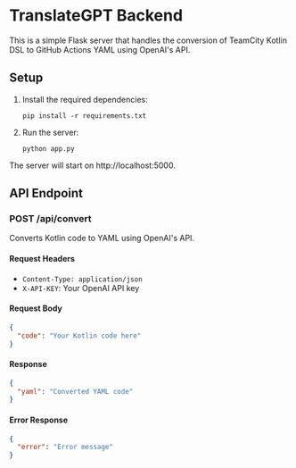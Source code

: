 # TranslateGPT Backend

This is a simple Flask server that handles the conversion of TeamCity Kotlin DSL to GitHub Actions YAML using OpenAI's API.

## Setup

1. Install the required dependencies:
   ```
   pip install -r requirements.txt
   ```

2. Run the server:
   ```
   python app.py
   ```

The server will start on http://localhost:5000.

## API Endpoint

### POST /api/convert

Converts Kotlin code to YAML using OpenAI's API.

#### Request Headers
- `Content-Type: application/json`
- `X-API-KEY`: Your OpenAI API key

#### Request Body
```json
{
  "code": "Your Kotlin code here"
}
```

#### Response
```json
{
  "yaml": "Converted YAML code"
}
```

#### Error Response
```json
{
  "error": "Error message"
}
```
